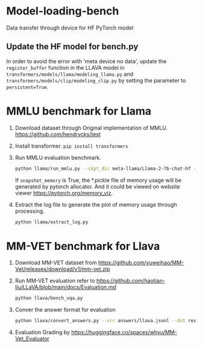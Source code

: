# Model-loading-bench

Data transfer through device for HF PyTorch model

## Update the HF model for bench.py

In order to avoid the error with 'meta device no data', update the `register_buffer` function in the LLAVA model in `transformers/models/llama/modeling_llama.py` and `transformers/models/clip/modeling_clip.py` by setting the parameter to `persistent=True`. 

# MMLU benchmark for Llama

1. Download dataset through Original implementation of MMLU. https://github.com/hendrycks/test

2. Install transformer. `pip install transformers` 

3. Run MMLU evaluation benchmark. 
   ```bash
   python llama/run_mmlu.py --ckpt_dir meta-llama/Llama-2-7b-chat-hf --param_size 7 --model_type llama | tee llama/output.log
   ```

   If `snapshot_memory` is True, the *.pickle file of memory usage will be generated by pytorch allocator. And it could be viewed on website viewer https://pytorch.org/memory_viz.

4. Extract the log file to generate the plot of memory usage through processing.
   ```bash
   python llama/extract_log.py
   ```

# MM-VET benchmark for Llava

1. Download MM-VET dataset from https://github.com/yuweihao/MM-Vet/releases/download/v1/mm-vet.zip

2. Run MM-VET evaluation refer to https://github.com/haotian-liu/LLaVA/blob/main/docs/Evaluation.md
   ```bash
   python llava/bench_vqa.py
   ```
3. Conver the answer format for evaluation 
   ```bash
   python llava/convert_answers.py --src answers/llava.jsonl --dst result/llava.json
   ```
4. Evaluation Grading by https://huggingface.co/spaces/whyu/MM-Vet_Evaluator

